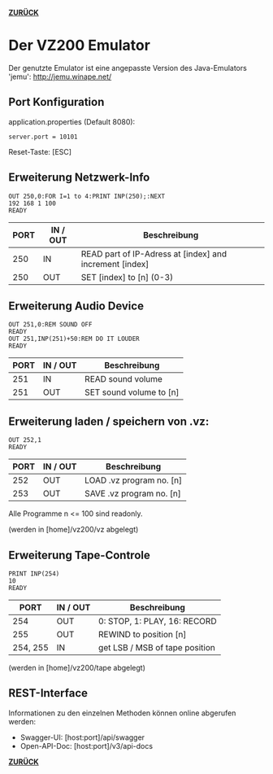 **[ZURÜCK](README.md)**
# <a name="emulator">Der VZ200 Emulator</a>

Der genutzte Emulator ist eine angepasste Version des Java-Emulators 'jemu': http://jemu.winape.net/

## Port Konfiguration

application.properties (Default 8080):

```
server.port = 10101
```

Reset-Taste: [ESC]

## Erweiterung Netzwerk-Info

```basic
OUT 250,0:FOR I=1 to 4:PRINT INP(250);:NEXT
192 168 1 100
READY
```

PORT | IN / OUT | Beschreibung
-----|----------|-------------
250  | IN       | READ part of IP-Adress at [index] and increment [index]
250  | OUT      | SET [index] to [n] (0-3)

## Erweiterung Audio Device

```basic
OUT 251,0:REM SOUND OFF
READY
OUT 251,INP(251)+50:REM DO IT LOUDER
READY
```

PORT | IN / OUT | Beschreibung
-----|----------|-------------
251  | IN       | READ sound volume
251  | OUT      | SET sound volume to [n]

## Erweiterung laden / speichern von .vz:

```basic
OUT 252,1
READY
```

PORT | IN / OUT | Beschreibung
-----|----------|-------------
252  | OUT      | LOAD .vz program no. [n]
253  | OUT      | SAVE .vz program no. [n]

Alle Programme n <= 100 sind readonly.

(werden in [home]/vz200/vz abgelegt)

## Erweiterung Tape-Controle

```basic
PRINT INP(254)
10
READY
```

PORT | IN / OUT | Beschreibung
-----|----------|-------------
254  | OUT      | 0: STOP, 1: PLAY, 16: RECORD
255  | OUT      | REWIND to position [n]
254, 255  | IN  | get LSB / MSB of tape position

(werden in [home]/vz200/tape abgelegt)

## REST-Interface

Informationen zu den einzelnen Methoden können online abgerufen werden:

* Swagger-UI: [host:port]/api/swagger
* Open-API-Doc: [host:port]/v3/api-docs

**[ZURÜCK](README.md)**
